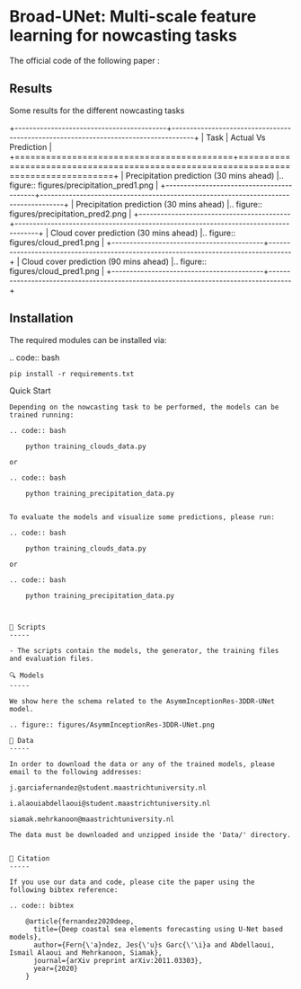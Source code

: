 Broad-UNet: Multi-scale feature learning for nowcasting tasks
========

The official code of the following paper : <Link to arXiv>

Results
-----
Some results for the different nowcasting tasks

+------------------------------------------+------------------------------------------------------------------------------------+
|       Task                               | Actual  Vs    Prediction                                                           |
+==========================================+====================================================================================+
| Precipitation prediction (30 mins ahead) |.. figure:: figures/precipitation_pred1.png                                         | 
+------------------------------------------+------------------------------------------------------------------------------------+
| Precipitation prediction (30 mins ahead) |.. figure:: figures/precipitation_pred2.png                                         |
+------------------------------------------+------------------------------------------------------------------------------------+
| Cloud cover prediction (30 mins ahead)   |.. figure:: figures/cloud_pred1.png                                                 |
+------------------------------------------+------------------------------------------------------------------------------------+
| Cloud cover prediction (90 mins ahead)   |.. figure:: figures/cloud_pred1.png                                                 | 
+------------------------------------------+------------------------------------------------------------------------------------+



Installation
-----

The required modules can be installed  via:

.. code:: bash

    pip install -r requirements.txt
    
Quick Start
~~~~~~~~~~~
Depending on the nowcasting task to be performed, the models can be trained running:

.. code:: bash

    python training_clouds_data.py 
    
or 

.. code:: bash

    python training_precipitation_data.py 


To evaluate the models and visualize some predictions, please run:

.. code:: bash

    python training_clouds_data.py 
    
or 

.. code:: bash

    python training_precipitation_data.py 



📜 Scripts
-----

- The scripts contain the models, the generator, the training files and evaluation files.

🔍 Models
-----

We show here the schema related to the AsymmInceptionRes-3DDR-UNet model.

.. figure:: figures/AsymmInceptionRes-3DDR-UNet.png
  
📂 Data
-----

In order to download the data or any of the trained models, please email to the following addresses:

j.garciafernandez@student.maastrichtuniversity.nl

i.alaouiabdellaoui@student.maastrichtuniversity.nl

siamak.mehrkanoon@maastrichtuniversity.nl

The data must be downloaded and unzipped inside the 'Data/' directory.


🔗 Citation
-----

If you use our data and code, please cite the paper using the following bibtex reference:

.. code:: bibtex

    @article{fernandez2020deep,
      title={Deep coastal sea elements forecasting using U-Net based models},
      author={Fern{\'a}ndez, Jes{\'u}s Garc{\'\i}a and Abdellaoui, Ismail Alaoui and Mehrkanoon, Siamak},
      journal={arXiv preprint arXiv:2011.03303},
      year={2020}
    }
